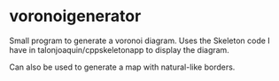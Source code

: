 # voronoigenerator
Small program to generate a voronoi diagram. Uses the Skeleton code I have in talonjoaquin/cppskeletonapp to display the diagram.

Can also be used to generate a map with natural-like borders.
